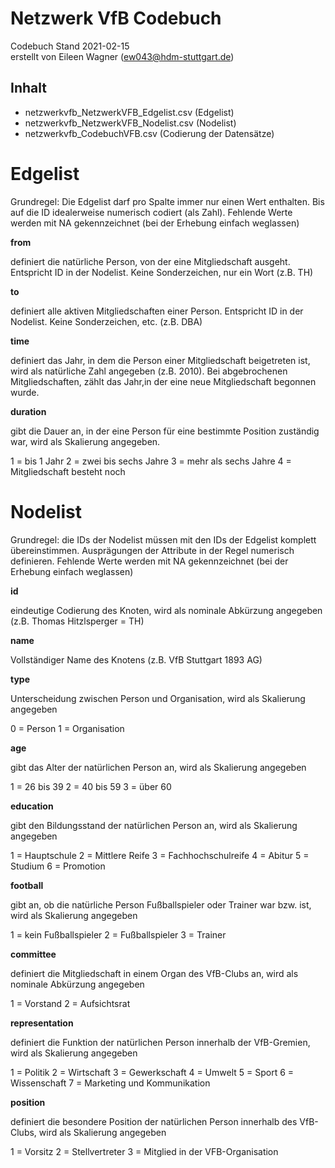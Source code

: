 # Netzwerk VfB Codebuch #
Codebuch Stand 2021-02-15<br>
erstellt von Eileen Wagner (ew043@hdm-stuttgart.de)

## Inhalt
- netzwerkvfb_NetzwerkVFB_Edgelist.csv (Edgelist)
- netzwerkvfb_NetzwerkVFB_Nodelist.csv (Nodelist)
- netzwerkvfb_CodebuchVFB.csv (Codierung der Datensätze)


# Edgelist

Grundregel: Die Edgelist darf pro Spalte immer nur einen Wert enthalten. Bis auf die ID idealerweise numerisch codiert (als Zahl). Fehlende Werte werden mit NA gekennzeichnet (bei der Erhebung einfach weglassen)

**from**

definiert die natürliche Person, von der eine Mitgliedschaft ausgeht. Entspricht ID in der Nodelist. Keine Sonderzeichen, nur ein Wort (z.B. TH)            

**to**

definiert alle aktiven Mitgliedschaften einer Person. Entspricht ID in der Nodelist. Keine Sonderzeichen, etc. (z.B. DBA)

**time**

definiert das Jahr, in dem die Person einer Mitgliedschaft beigetreten ist, wird als natürliche Zahl angegeben (z.B. 2010). Bei abgebrochenen Mitgliedschaften, zählt das Jahr,in der eine neue Mitgliedschaft begonnen wurde.

**duration**

gibt die Dauer an, in der eine Person für eine bestimmte Position zuständig war, wird als Skalierung angegeben. 

1 = bis 1 Jahr 
2 = zwei bis sechs Jahre
3 = mehr als sechs Jahre
4 = Mitgliedschaft besteht noch


# Nodelist

Grundregel: die IDs der Nodelist müssen mit den IDs der Edgelist komplett übereinstimmen. Ausprägungen der Attribute in der Regel numerisch definieren. Fehlende Werte werden mit NA gekennzeichnet (bei der Erhebung einfach weglassen) 

**id**

eindeutige Codierung des Knoten, wird als nominale Abkürzung angegeben (z.B. Thomas Hitzlsperger = TH)         

**name**

Vollständiger Name des Knotens (z.B. VfB Stuttgart 1893 AG)

**type**

Unterscheidung zwischen Person und Organisation, wird als Skalierung angegeben

0 = Person
1 = Organisation 

**age**

gibt das Alter der natürlichen Person an, wird als Skalierung angegeben

1 = 26 bis 39 
2 = 40 bis 59 
3 = über 60 

**education**

gibt den Bildungsstand der natürlichen Person an, wird als Skalierung angegeben

1 = Hauptschule 
2 = Mittlere Reife 
3 = Fachhochschulreife 
4 = Abitur 
5 = Studium 
6 = Promotion      

**football**

gibt an, ob die natürliche Person Fußballspieler oder Trainer war bzw. ist, wird als Skalierung angegeben

1 = kein Fußballspieler 
2 = Fußballspieler 
3 = Trainer 

**committee**

definiert die Mitgliedschaft in einem Organ des VfB-Clubs an, wird als nominale Abkürzung angegeben

1 = Vorstand 
2 = Aufsichtsrat 

**representation**

definiert die Funktion der natürlichen Person innerhalb der VfB-Gremien, wird als Skalierung angegeben

1 = Politik 
2 = Wirtschaft 
3 = Gewerkschaft 
4 = Umwelt 
5 = Sport 
6 = Wissenschaft 
7 = Marketing und Kommunikation 

**position**

definiert die besondere Position der natürlichen Person innerhalb des VfB-Clubs, wird als Skalierung angegeben

1 = Vorsitz 
2 = Stellvertreter 
3 = Mitglied in der VFB-Organisation 

